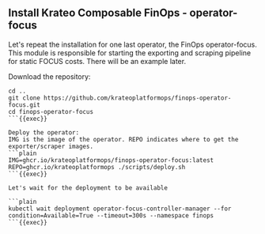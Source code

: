 ## Install Krateo Composable FinOps - operator-focus
Let's repeat the installation for one last operator, the FinOps operator-focus. This module is responsible for starting the exporting and scraping pipeline for static FOCUS costs. There will be an example later.

Download the repository:
```plain
cd ..
git clone https://github.com/krateoplatformops/finops-operator-focus.git
cd finops-operator-focus
```{{exec}}

Deploy the operator:
IMG is the image of the operator. REPO indicates where to get the exporter/scraper images.
```plain
IMG=ghcr.io/krateoplatformops/finops-operator-focus:latest REPO=ghcr.io/krateoplatformops ./scripts/deploy.sh
```{{exec}}

Let's wait for the deployment to be available

```plain
kubectl wait deployment operator-focus-controller-manager --for condition=Available=True --timeout=300s --namespace finops
```{{exec}}
